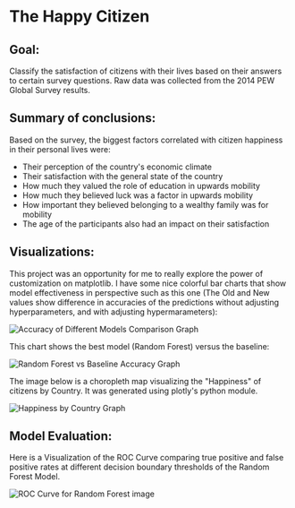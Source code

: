 # The Happy Citizen

## Goal:

Classify the satisfaction of citizens with their lives based on their answers to certain survey questions. Raw data was collected from the 2014 PEW Global Survey results.

## Summary of conclusions:

Based on the survey, the biggest factors correlated with citizen happiness in their personal lives were:
 - Their perception of the country's economic climate
 - Their satisfaction with the general state of the country
 - How much they valued the role of education in upwards mobility
 - How much they believed luck was a factor in upwards mobility
 - How important they believed belonging to a wealthy family was for mobility
 - The age of the participants also had an impact on their satisfaction

## Visualizations:

This project was an opportunity for me to really explore the power of customization on matplotlib. I have some nice colorful bar charts that show model effectiveness in perspective such as this one (The Old and New values show difference in accuracies of the predictions without adjusting hyperparameters, and with adjusting hypermarameters):

![Accuracy of Different Models Comparison Graph](/images/model_accuracy_comparison.png "Accuracy of Different Models Comparison")

This chart shows the best model (Random Forest) versus the baseline:

![Random Forest vs Baseline Accuracy Graph](/images/randomforest_vs_baseline_accuracy.png "Random Forest vs Baseline Accuracy")

The image below is a choropleth map visualizing the "Happiness" of citizens by Country. It was generated using plotly's python module.

![Happiness by Country Graph](/images/2014_satisfaction_by_country_source_pew.png "Happiness by Country")

## Model Evaluation:

Here is a Visualization of the ROC Curve comparing true positive and false positive rates at different decision boundary thresholds of the Random Forest Model.

![ROC Curve for Random Forest image](/images/roc_curve.png "ROC Curve for Random Forest")